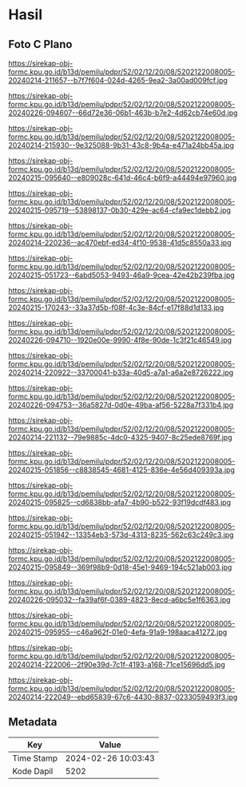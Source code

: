 # Hasil

## Foto C Plano

https://sirekap-obj-formc.kpu.go.id/b13d/pemilu/pdpr/52/02/12/20/08/5202122008005-20240214-211657--b7f7f604-024d-4265-9ea2-3a00ad009fcf.jpg

https://sirekap-obj-formc.kpu.go.id/b13d/pemilu/pdpr/52/02/12/20/08/5202122008005-20240226-094607--66d72e36-06b1-463b-b7e2-4d62cb74e60d.jpg

https://sirekap-obj-formc.kpu.go.id/b13d/pemilu/pdpr/52/02/12/20/08/5202122008005-20240214-215930--9e325088-9b31-43c8-9b4a-e471a24bb45a.jpg

https://sirekap-obj-formc.kpu.go.id/b13d/pemilu/pdpr/52/02/12/20/08/5202122008005-20240215-095640--e809028c-641d-46c4-b6f9-a44494e97960.jpg

https://sirekap-obj-formc.kpu.go.id/b13d/pemilu/pdpr/52/02/12/20/08/5202122008005-20240215-095719--53898137-0b30-429e-ac64-cfa9ec1debb2.jpg

https://sirekap-obj-formc.kpu.go.id/b13d/pemilu/pdpr/52/02/12/20/08/5202122008005-20240214-220236--ac470ebf-ed34-4f10-9538-41d5c8550a33.jpg

https://sirekap-obj-formc.kpu.go.id/b13d/pemilu/pdpr/52/02/12/20/08/5202122008005-20240215-051723--6abd5053-9493-46a9-9cea-42e42b239fba.jpg

https://sirekap-obj-formc.kpu.go.id/b13d/pemilu/pdpr/52/02/12/20/08/5202122008005-20240215-170243--33a37d5b-f08f-4c3e-84cf-e17f88d1d133.jpg

https://sirekap-obj-formc.kpu.go.id/b13d/pemilu/pdpr/52/02/12/20/08/5202122008005-20240226-094710--1920e00e-9990-4f8e-90de-1c3f21c46549.jpg

https://sirekap-obj-formc.kpu.go.id/b13d/pemilu/pdpr/52/02/12/20/08/5202122008005-20240214-220922--33700041-b33a-40d5-a7a1-a6a2e8726222.jpg

https://sirekap-obj-formc.kpu.go.id/b13d/pemilu/pdpr/52/02/12/20/08/5202122008005-20240226-094753--36a5827d-0d0e-49ba-af56-5228a7f331b4.jpg

https://sirekap-obj-formc.kpu.go.id/b13d/pemilu/pdpr/52/02/12/20/08/5202122008005-20240214-221132--79e9885c-4dc0-4325-9407-8c25ede8769f.jpg

https://sirekap-obj-formc.kpu.go.id/b13d/pemilu/pdpr/52/02/12/20/08/5202122008005-20240215-051856--c8838545-4681-4125-836e-4e56d409393a.jpg

https://sirekap-obj-formc.kpu.go.id/b13d/pemilu/pdpr/52/02/12/20/08/5202122008005-20240215-095825--cd6838bb-afa7-4b90-b522-93f19dcdf483.jpg

https://sirekap-obj-formc.kpu.go.id/b13d/pemilu/pdpr/52/02/12/20/08/5202122008005-20240215-051942--13354eb3-573d-4313-8235-562c63c249c3.jpg

https://sirekap-obj-formc.kpu.go.id/b13d/pemilu/pdpr/52/02/12/20/08/5202122008005-20240215-095849--369f98b9-0d18-45e1-9469-194c521ab003.jpg

https://sirekap-obj-formc.kpu.go.id/b13d/pemilu/pdpr/52/02/12/20/08/5202122008005-20240226-095032--fa39af6f-0389-4823-8ecd-a6bc5e1f6363.jpg

https://sirekap-obj-formc.kpu.go.id/b13d/pemilu/pdpr/52/02/12/20/08/5202122008005-20240215-095955--c46a962f-01e0-4efa-91a9-198aaca41272.jpg

https://sirekap-obj-formc.kpu.go.id/b13d/pemilu/pdpr/52/02/12/20/08/5202122008005-20240214-222006--2f90e39d-7c1f-4193-a168-71ce15696dd5.jpg

https://sirekap-obj-formc.kpu.go.id/b13d/pemilu/pdpr/52/02/12/20/08/5202122008005-20240214-222049--ebd65839-67c6-4430-8837-0233059493f3.jpg


## Metadata

| Key        | Value               |
| ---------- | ------------------- |
| Time Stamp | 2024-02-26 10:03:43 |
| Kode Dapil | 5202                |



